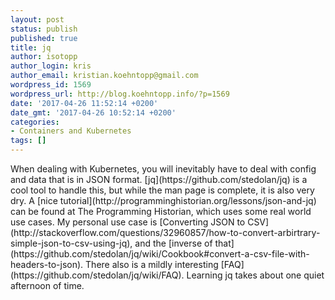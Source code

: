 ```yaml
---
layout: post
status: publish
published: true
title: jq
author: isotopp
author_login: kris
author_email: kristian.koehntopp@gmail.com
wordpress_id: 1569
wordpress_url: http://blog.koehntopp.info/?p=1569
date: '2017-04-26 11:52:14 +0200'
date_gmt: '2017-04-26 10:52:14 +0200'
categories:
- Containers and Kubernetes
tags: []
---
```

<p>When dealing with Kubernetes, you will inevitably have to deal with config and data that is in JSON format. [jq](https://github.com/stedolan/jq) is a cool tool to handle this, but&nbsp;while the man page is complete, it is also very dry. A [nice tutorial](http://programminghistorian.org/lessons/json-and-jq) can be found at The Programming Historian, which uses some real world use cases. My personal use case is [Converting JSON to CSV](http://stackoverflow.com/questions/32960857/how-to-convert-arbirtrary-simple-json-to-csv-using-jq), and the [inverse of that](https://github.com/stedolan/jq/wiki/Cookbook#convert-a-csv-file-with-headers-to-json). There also is a mildly interesting [FAQ](https://github.com/stedolan/jq/wiki/FAQ). Learning jq takes about one quiet afternoon of time.</p>
